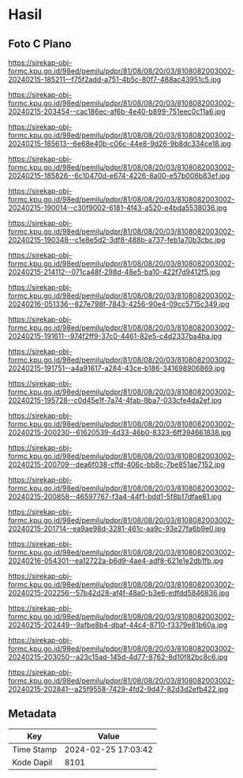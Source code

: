 # Hasil

## Foto C Plano

https://sirekap-obj-formc.kpu.go.id/98ed/pemilu/pdpr/81/08/08/20/03/8108082003002-20240215-185211--f75f2add-a751-4b5c-80f7-488ac43951c5.jpg

https://sirekap-obj-formc.kpu.go.id/98ed/pemilu/pdpr/81/08/08/20/03/8108082003002-20240215-203454--cac186ec-af6b-4e40-b899-751eec0c11a6.jpg

https://sirekap-obj-formc.kpu.go.id/98ed/pemilu/pdpr/81/08/08/20/03/8108082003002-20240215-185613--6e68e40b-c06c-44e8-9d26-9b8dc334ce18.jpg

https://sirekap-obj-formc.kpu.go.id/98ed/pemilu/pdpr/81/08/08/20/03/8108082003002-20240215-185826--6c10470d-e674-4226-8a00-e57b008b83ef.jpg

https://sirekap-obj-formc.kpu.go.id/98ed/pemilu/pdpr/81/08/08/20/03/8108082003002-20240215-190014--c30f9002-6181-4f43-a520-e4bda5538036.jpg

https://sirekap-obj-formc.kpu.go.id/98ed/pemilu/pdpr/81/08/08/20/03/8108082003002-20240215-190348--c1e8e5d2-3df8-488b-a737-feb1a70b3cbc.jpg

https://sirekap-obj-formc.kpu.go.id/98ed/pemilu/pdpr/81/08/08/20/03/8108082003002-20240215-214112--071ca48f-298d-48e5-ba10-422f7d9412f5.jpg

https://sirekap-obj-formc.kpu.go.id/98ed/pemilu/pdpr/81/08/08/20/03/8108082003002-20240216-051336--827e798f-7843-4256-90e4-09cc5715c349.jpg

https://sirekap-obj-formc.kpu.go.id/98ed/pemilu/pdpr/81/08/08/20/03/8108082003002-20240215-191611--974f2ff9-37c0-4461-82e5-c4d2337ba4ba.jpg

https://sirekap-obj-formc.kpu.go.id/98ed/pemilu/pdpr/81/08/08/20/03/8108082003002-20240215-191751--a4a91617-a284-43ce-b186-341698906869.jpg

https://sirekap-obj-formc.kpu.go.id/98ed/pemilu/pdpr/81/08/08/20/03/8108082003002-20240215-195728--c0d45e1f-7a74-4fab-8ba7-033cfe4da2ef.jpg

https://sirekap-obj-formc.kpu.go.id/98ed/pemilu/pdpr/81/08/08/20/03/8108082003002-20240215-200230--61620539-4d33-46b0-8323-6ff394661838.jpg

https://sirekap-obj-formc.kpu.go.id/98ed/pemilu/pdpr/81/08/08/20/03/8108082003002-20240215-200709--dea6f038-cffd-406c-bb8c-7be851ae7152.jpg

https://sirekap-obj-formc.kpu.go.id/98ed/pemilu/pdpr/81/08/08/20/03/8108082003002-20240215-200858--46597767-f3a4-44f1-bdd1-5f8b17dfae81.jpg

https://sirekap-obj-formc.kpu.go.id/98ed/pemilu/pdpr/81/08/08/20/03/8108082003002-20240215-201714--ea9ae98d-3281-461c-aa9c-93e27fa6b9e0.jpg

https://sirekap-obj-formc.kpu.go.id/98ed/pemilu/pdpr/81/08/08/20/03/8108082003002-20240216-054301--ea12722a-b6d9-4ae4-adf8-621e1e2db1fb.jpg

https://sirekap-obj-formc.kpu.go.id/98ed/pemilu/pdpr/81/08/08/20/03/8108082003002-20240215-202256--57b42d28-af4f-48a0-b3e6-edfdd5846836.jpg

https://sirekap-obj-formc.kpu.go.id/98ed/pemilu/pdpr/81/08/08/20/03/8108082003002-20240215-202449--9afbe8b4-dbaf-44c4-8710-f3379e81b60a.jpg

https://sirekap-obj-formc.kpu.go.id/98ed/pemilu/pdpr/81/08/08/20/03/8108082003002-20240215-203050--a23c15ad-145d-4d77-8762-8d10f82bc8c6.jpg

https://sirekap-obj-formc.kpu.go.id/98ed/pemilu/pdpr/81/08/08/20/03/8108082003002-20240215-202841--a25f9558-7429-4fd2-9d47-82d3d2efb422.jpg


## Metadata

| Key        | Value               |
| ---------- | ------------------- |
| Time Stamp | 2024-02-25 17:03:42 |
| Kode Dapil | 8101                |



